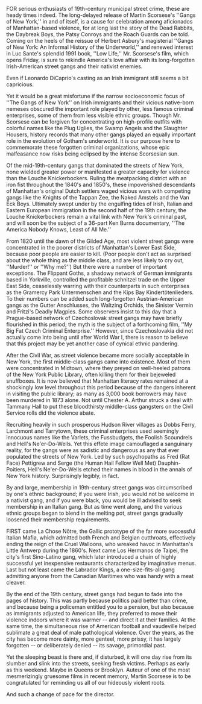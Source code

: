 FOR serious enthusiasts of 19th-century municipal street crime, these are heady times indeed. The long-delayed release of Martin Scorsese's ''Gangs of New York,'' in and of itself, is a cause for celebration among aficionados of Manhattan-based violence, for at long last the story of the Dead Rabbits, the Daybreak Boys, the Patsy Conroys and the Roach Guards can be told. Coming on the heels of the reissue of Herbert Asbury's magisterial ''Gangs of New York: An Informal History of the Underworld,'' and renewed interest in Luc Sante's splendid 1991 book, ''Low Life,'' Mr. Scorsese's film, which opens Friday, is sure to rekindle America's love affair with its long-forgotten Irish-American street gangs and their nativist enemies.

Even if Leonardo DiCaprio's casting as an Irish immigrant still seems a bit capricious.

Yet it would be a great misfortune if the narrow socioeconomic focus of ''The Gangs of New York'' on Irish immigrants and their vicious native-born nemeses obscured the important role played by other, less famous criminal enterprises, some of them from less visible ethnic groups. Though Mr. Scorsese can be forgiven for concentrating on high-profile outfits with colorful names like the Plug Uglies, the Swamp Angels and the Slaughter Housers, history records that many other gangs played an equally important role in the evolution of Gotham's underworld. It is our purpose here to commemorate these forgotten criminal organizations, whose epic malfeasance now risks being eclipsed by the intense Scorsesian sun.

Of the mid-19th-century gangs that dominated the streets of New York, none wielded greater power or manifested a greater capacity for violence than the Louche Knickerbockers. Ruling the meatpacking district with an iron fist throughout the 1840's and 1850's, these impoverished descendants of Manhattan's original Dutch settlers waged vicious wars with competing gangs like the Knights of the Tappan Zee, the Naked Amstels and the Van Eck Boys. Ultimately swept under by the engulfing tides of Irish, Italian and Eastern European immigration in the second half of the 19th century, the Louche Knickerbockers remain a vital link with New York's criminal past, and will soon be the subject of a 36-part Ken Burns documentary, ''The America Nobody Knows, Least of All Me.''

From 1820 until the dawn of the Gilded Age, most violent street gangs were concentrated in the poorer districts of Manhattan's Lower East Side, because poor people are easier to kill. (Poor people don't act as surprised about the whole thing as the middle class, and are less likely to cry out, ''Murder!'' or ''Why me?'') But there were a number of important exceptions. The Flippant Goths, a shadowy network of German immigrants based in Yorkville, controlled the profitable schnitzel trade on the Upper East Side, ceaselessly warring with their counterparts in such enterprises as the Gramercy Park Untermenschen and the Kips Bay Kindertötenlieders. To their numbers can be added such long-forgotten Austrian-American gangs as the Gutter Anschlusses, the Waltzing Orchids, the Sinister Vermin and Fritzi's Deadly Magpies. Some observers insist to this day that a Prague-based network of Czechoslovak street gangs may have briefly flourished in this period; the myth is the subject of a forthcoming film, ''My Big Fat Czech Criminal Enterprise.'' However, since Czechoslovakia did not actually come into being until after World War I, there is reason to believe that this project may be yet another case of cynical ethnic pandering.

After the Civil War, as street violence became more socially acceptable in New York, the first middle-class gangs came into existence. Most of them were concentrated in Midtown, where they preyed on well-heeled patrons of the New York Public Library, often killing them for their bejeweled snuffboxes. It is now believed that Manhattan literacy rates remained at a shockingly low level throughout this period because of the dangers inherent in visiting the public library; as many as 3,000 book borrowers may have been murdered in 1873 alone. Not until Chester A. Arthur struck a deal with Tammany Hall to put these bloodthirsty middle-class gangsters on the Civil Service rolls did the violence abate.

Recruiting heavily in such prosperous Hudson River villages as Dobbs Ferry, Larchmont and Tarrytown, these criminal enterprises used seemingly innocuous names like the Varlets, the Fussbudgets, the Foolish Scoundrels and Hell's Ne'er-Do-Wells. Yet this effete image camouflaged a sanguinary reality, for the gangs were as sadistic and dangerous as any that ever populated the streets of New York. Led by such psychopaths as Fred (Rat Face) Pettigrew and Serge (the Human Hail Fellow Well Met) Dauphin-Poitiers, Hell's Ne'er-Do-Wells etched their names in blood in the annals of New York history. Surprisingly legibly, in fact.

By and large, membership in 19th-century street gangs was circumscribed by one's ethnic background; if you were Irish, you would not be welcome in a nativist gang, and if you were black, you would be ill advised to seek membership in an Italian gang. But as time went along, and the various ethnic groups began to blend in the melting pot, street gangs gradually loosened their membership requirements.

FIRST came La Chose Nôtre, the Gallic prototype of the far more successful Italian Mafia, which admitted both French and Belgian cutthroats, effectively ending the reign of the Cruel Walloons, who wreaked havoc in Manhattan's Little Antwerp during the 1860's. Next came Los Hermanos de Taipei, the city's first Sino-Latino gang, which later introduced a chain of highly successful yet inexpensive restaurants characterized by imaginative menus. Last but not least came the Labrador Kings, a one-size-fits-all gang admitting anyone from the Canadian Maritimes who was handy with a meat cleaver.

By the end of the 19th century, street gangs had begun to fade into the pages of history. This was partly because politics paid better than crime, and because being a policeman entitled you to a pension, but also because as immigrants adjusted to American life, they preferred to move their violence indoors where it was warmer -- and direct it at their families. At the same time, the simultaneous rise of American football and vaudeville helped sublimate a great deal of male pathological violence. Over the years, as the city has become more dainty, more genteel, more prissy, it has largely forgotten -- or deliberately denied -- its savage, primordial past.

Yet the sleeping beast is there and, if disturbed, it will one day rise from its slumber and slink into the streets, seeking fresh victims. Perhaps as early as this weekend. Maybe in Queens or Brooklyn. Auteur of one of the most mesmerizingly gruesome films in recent memory, Martin Scorsese is to be congratulated for reminding us all of our hideously violent roots.

And such a change of pace for the director.
